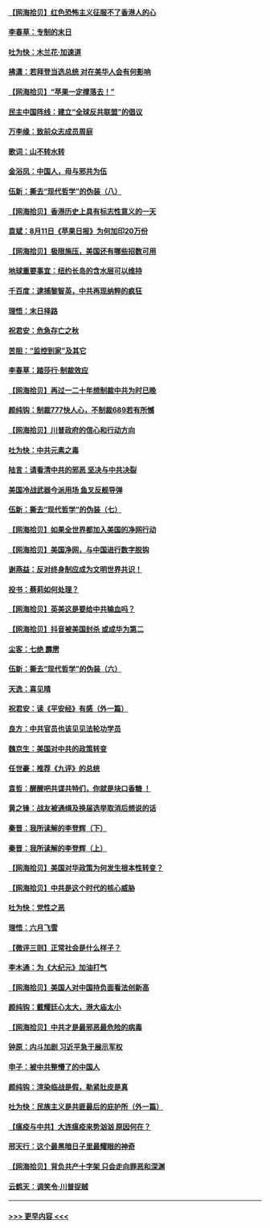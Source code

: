 #### [【网海拾贝】红色恐怖主义征服不了香港人的心](../pages/nsc993/n12329296.md?t=08142002) 
#### [李春草：专制的末日](../pages/nsc993/n12329079.md?t=08142002) 
#### [吐为快：木兰花‧加速道](../pages/nsc993/n12327366.md?t=08142002) 
#### [拂潇：若拜登当选总统 对在美华人会有何影响](../pages/nsc993/n12295996.md?t=08142002) 
#### [【网海拾贝】“苹果一定撑落去！”](../pages/nsc993/n12326784.md?t=08142002) 
#### [民主中国阵线：建立“全球反共联盟”的倡议](../pages/nsc993/n12324177.md?t=08142002) 
#### [万李缘：致前众志成员周庭](../pages/nsc993/n12324635.md?t=08142002) 
#### [歌词：山不转水转](../pages/nsc993/n12324599.md?t=08142002) 
#### [金浴凤：中国人，毋与邪共为伍](../pages/nsc993/n12324257.md?t=08142002) 
#### [伍新：撕去“现代哲学”的伪装（八）](../pages/nsc993/n12324188.md?t=08142002) 
#### [【网海拾贝】香港历史上具有标志性意义的一天](../pages/nsc993/n12324021.md?t=08142002) 
#### [袁斌：8月11日《苹果日报》为何加印20万份](../pages/nsc993/n12323955.md?t=08142002) 
#### [【网海拾贝】极限施压，美国还有哪些招数可用](../pages/nsc993/n12322512.md?t=08142002) 
#### [地球重要事宜：纽约长岛的含水层可以维持](../pages/nsc993/n12321844.md?t=08142002) 
#### [千百度：逮捕黎智英，中共再现纳粹的疯狂](../pages/nsc993/n12321777.md?t=08142002) 
#### [理悟：末日择路](../pages/nsc993/n12320812.md?t=08142002) 
#### [祝君安：危急存亡之秋](../pages/nsc993/n12320795.md?t=08142002) 
#### [苦胆：“监控到家”及其它](../pages/nsc993/n12320751.md?t=08142002) 
#### [李春草：踏莎行·制裁效应](../pages/nsc993/n12318290.md?t=08142002) 
#### [【网海拾贝】再过一二十年想制裁中共为时已晚](../pages/nsc993/n12318195.md?t=08142002) 
#### [颜纯钩：制裁777快人心，不制裁689若有所憾](../pages/nsc993/n12316912.md?t=08142002) 
#### [【网海拾贝】川普政府的信心和行动方向](../pages/nsc993/n12316673.md?t=08142002) 
#### [吐为快：中共元素之毒](../pages/nsc993/n12316547.md?t=08142002) 
#### [陆言：请看清中共的邪恶 坚决与中共决裂](../pages/nsc993/n12315784.md?t=08142002) 
#### [美国冷战武器今派用场 鱼叉反舰导弹](../pages/nsc993/n12316258.md?t=08142002) 
#### [伍新：撕去“现代哲学”的伪装（七）](../pages/nsc993/n12315846.md?t=08142002) 
#### [【网海拾贝】如果全世界都加入美国的净网行动](../pages/nsc993/n12315588.md?t=08142002) 
#### [【网海拾贝】美国净网，与中国进行数字脱钩](../pages/nsc993/n12312813.md?t=08142002) 
#### [谢燕益：反对终身制应成为文明世界共识！](../pages/nsc993/n12310465.md?t=08142002) 
#### [投书：蔡莉如何处理？](../pages/nsc993/n12310224.md?t=08142002) 
#### [【网海拾贝】英美这是要给中共输血吗？](../pages/nsc993/n12307646.md?t=08142002) 
#### [【网海拾贝】抖音被美国封杀 或成华为第二](../pages/nsc993/n12305277.md?t=08142002) 
#### [尘客：七绝 霹雳](../pages/nsc993/n12304053.md?t=08142002) 
#### [伍新：撕去“现代哲学”的伪装（六）](../pages/nsc993/n12303243.md?t=08142002) 
#### [天逸：喜见晴](../pages/nsc993/n12303226.md?t=08142002) 
#### [祝君安：读《平安经》有感（外一篇）](../pages/nsc993/n12303170.md?t=08142002) 
#### [良方：中共官员也该见见法轮功学员](../pages/nsc993/n12302985.md?t=08142002) 
#### [魏京生：美国对中共的政策转变](../pages/nsc993/n12302929.md?t=08142002) 
#### [任世豪：推荐《九评》的总统](../pages/nsc993/n12302838.md?t=08142002) 
#### [袁哲：醒醒吧共谍共特们，你就是块口香糖 ！](../pages/nsc993/n12302678.md?t=08142002) 
#### [黄之锋：战友被通缉及换届选举取消后想说的话](../pages/nsc993/n12302681.md?t=08142002) 
#### [秦晋：我所读解的李登辉（下）](../pages/nsc993/n12302171.md?t=08142002) 
#### [秦晋：我所读解的李登辉（上）](../pages/nsc993/n12301979.md?t=08142002) 
#### [【网海拾贝】美国对华政策为何发生根本性转变？](../pages/nsc993/n12302091.md?t=08142002) 
#### [【网海拾贝】中共是这个时代的核心威胁](../pages/nsc993/n12300541.md?t=08142002) 
#### [吐为快：党性之恶](../pages/nsc993/n12300263.md?t=08142002) 
#### [理悟：六月飞雪](../pages/nsc993/n12300243.md?t=08142002) 
#### [【微评三则】正常社会是什么样子？](../pages/nsc993/n12300228.md?t=08142002) 
#### [李木通：为《大纪元》加油打气](../pages/nsc993/n12280363.md?t=08142002) 
#### [【网海拾贝】美国人对中国持负面看法创新高](../pages/nsc993/n12298720.md?t=08142002) 
#### [颜纯钩：戴耀廷心太大，港大庙太小](../pages/nsc993/n12297682.md?t=08142002) 
#### [【网海拾贝】中共才是最邪恶最危险的病毒](../pages/nsc993/n12296470.md?t=08142002) 
#### [钟原：内斗加剧 习近平急于展示军权](../pages/nsc993/n12292544.md?t=08142002) 
#### [申子：被中共整懵了的中国人](../pages/nsc993/n12291389.md?t=08142002) 
#### [颜纯钩：渲染临战是假，勒紧肚皮是真](../pages/nsc993/n12290945.md?t=08142002) 
#### [吐为快：民族主义是共匪最后的庇护所（外一篇）](../pages/nsc993/n12290887.md?t=08142002) 
#### [【瘟疫与中共】大连瘟疫来势汹汹 原因何在？](../pages/nsc993/n12287474.md?t=08142002) 
#### [邢天行：这个最黑暗日子里最耀眼的神奇](../pages/nsc993/n12289882.md?t=08142002) 
#### [【网海拾贝】背负共产十字架 只会走向罪恶和深渊](../pages/nsc993/n12288290.md?t=08142002) 
#### [云鹤天：调笑令·川普捉贼](../pages/nsc993/n12285672.md?t=08142002) 

----
#### [ >>> 更早内容 <<< ](../indexes/nsc993-earlier.md)
